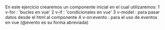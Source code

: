 En este ejercicio  crearemos un componente inicial en el cual utilizaremos:
    1 v-for : 'bucles en vue'
    2 v-if  : 'condicionales en vue'
    3 v-model : para pasar datos desde el html al componente
    4 v-on:evento : para el uso de eventos en vue (@evento es su forma abreviada)